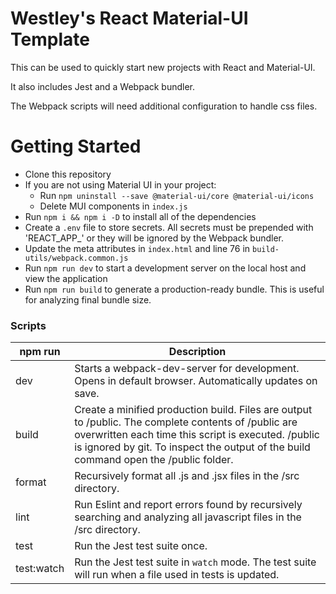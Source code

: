 # Westley's React Material-UI Template

This can be used to quickly start new projects with React and Material-UI.

It also includes Jest and a Webpack bundler.

The Webpack scripts will need additional configuration to handle css files.

# Getting Started

-   Clone this repository
-   If you are not using Material UI in your project:
    -   Run `npm uninstall --save @material-ui/core @material-ui/icons`
    -   Delete MUI components in `index.js`
-   Run `npm i && npm i -D` to install all of the dependencies
-   Create a `.env` file to store secrets. All secrets must be prepended with 'REACT_APP\_' or they will be ignored by the Webpack bundler.
-   Update the meta attributes in `index.html` and line 76 in `build-utils/webpack.common.js`
-   Run `npm run dev` to start a development server on the local host and view the application
-   Run `npm run build` to generate a production-ready bundle. This is useful for analyzing final bundle size.

### Scripts

| npm run    | Description                                                                                                                                                                                                                                         |
| ---------- | --------------------------------------------------------------------------------------------------------------------------------------------------------------------------------------------------------------------------------------------------- |
| dev        | Starts a webpack-dev-server for development. Opens in default browser. Automatically updates on save.                                                                                                                                               |
| build      | Create a minified production build. Files are output to /public. The complete contents of /public are overwritten each time this script is executed. /public is ignored by git. To inspect the output of the build command open the /public folder. |  |
| format     | Recursively format all .js and .jsx files in the /src directory.                                                                                                                                                                                    |
| lint       | Run Eslint and report errors found by recursively searching and analyzing all javascript files in the /src directory.                                                                                                                               |
| test       | Run the Jest test suite once.                                                                                                                                                                                                                       |
| test:watch | Run the Jest test suite in `watch` mode. The test suite will run when a file used in tests is updated.                                                                                                                                              |
